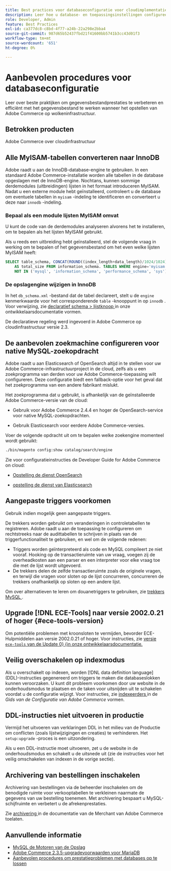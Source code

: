 ```yaml
---
title: Best practices voor databaseconfiguratie voor cloudimplementatie
description: Leer hoe u database- en toepassingsinstellingen configureert om de prestaties te verbeteren bij de implementatie van Adobe Commerce op cloudinfrastructuur.
role: Developer, Admin
feature: Best Practices
exl-id: ca377dc8-c8bd-4f77-a24b-22a298e2bba4
source-git-commit: 987d65b52437fbd21f41600bb5741b3cc43d01f3
workflow-type: tm+mt
source-wordcount: '651'
ht-degree: 0%

---
```


# Aanbevolen procedures voor databaseconfiguratie

Leer over beste praktijken om gegevensbestandprestaties te verbeteren en efficiënt met het gegevensbestand te werken wanneer het opstellen van Adobe Commerce op wolkeninfrastructuur.

## Betrokken producten

Adobe Commerce over cloudinfrastructuur

## Alle MyISAM-tabellen converteren naar InnoDB

Adobe raadt u aan de InnoDB-database-engine te gebruiken. In een standaard Adobe Commerce-installatie worden alle tabellen in de database opgeslagen met de InnoDB-engine. Nochtans, kunnen sommige derdemodules (uitbreidingen) lijsten in het formaat introduceren MyISAM. Nadat u een externe module hebt geïnstalleerd, controleert u de database om eventuele tabellen in `myisam` -indeling te identificeren en converteert u deze naar `innodb` -indeling.

### Bepaal als een module lijsten MyISAM omvat

U kunt de code van de derdemodules analyseren alvorens het te installeren, om te bepalen als het lijsten MyISAM gebruikt.

Als u reeds een uitbreiding hebt geïnstalleerd, stel de volgende vraag in werking om te bepalen of het gegevensbestand om het even welke lijsten MyISAM heeft:

```sql
SELECT table_schema, CONCAT(ROUND((index_length+data_length)/1024/1024),'MB')
    AS total_size FROM information_schema. TABLES WHERE engine='myisam' AND table_schema
    NOT IN ('mysql', 'information_schema', 'performance_schema', 'sys');
```

### De opslagengine wijzigen in InnoDB

In het `db_schema.xml` -bestand dat de tabel declareert, stelt u de `engine` kenmerkwaarde voor het corresponderende `table` -knooppunt in op `innodb` . Voor verwijzing, zie [ declaratief schema > lijstknoop ](https://developer.adobe.com/commerce/php/development/components/declarative-schema/configuration/) in onze ontwikkelaarsdocumentatie vormen.

De declaratieve regeling werd ingevoerd in Adobe Commerce op cloudinfrastructuur versie 2.3.

## De aanbevolen zoekmachine configureren voor native MySQL-zoekopdracht

Adobe raadt u aan Elasticsearch of OpenSearch altijd in te stellen voor uw Adobe Commerce-infrastructuurproject in de cloud, zelfs als u een zoekprogramma van derden voor uw Adobe Commerce-toepassing wilt configureren. Deze configuratie biedt een fallback-optie voor het geval dat het zoekprogramma van een andere fabrikant mislukt.

Het zoekprogramma dat u gebruikt, is afhankelijk van de geïnstalleerde Adobe Commerce-versie van de cloud:

- Gebruik voor Adobe Commerce 2.4.4 en hoger de OpenSearch-service voor native MySQL-zoekopdrachten.

- Gebruik Elasticsearch voor eerdere Adobe Commerce-versies.

Voer de volgende opdracht uit om te bepalen welke zoekengine momenteel wordt gebruikt:

```bash
./bin/magento config:show catalog/search/engine
```

Zie voor configuratieinstructies de Developer Guide for Adobe Commerce on cloud:

- [ Opstelling de dienst OpenSearch ](https://experienceleague.adobe.com/en/docs/commerce-cloud-service/user-guide/configure/service/opensearch)

- [ opstelling de dienst van Elasticsearch ](https://experienceleague.adobe.com/en/docs/commerce-cloud-service/user-guide/configure/service/elasticsearch)

## Aangepaste triggers voorkomen

Gebruik indien mogelijk geen aangepaste triggers.

De trekkers worden gebruikt om veranderingen in controletabellen te registreren. Adobe raadt u aan de toepassing te configureren om rechtstreeks naar de audittabellen te schrijven in plaats van de triggerfunctionaliteit te gebruiken, en wel om de volgende redenen:

- Triggers worden geïnterpreteerd als code en MySQL compileert ze niet vooraf. Hooking op de transactieruimte van uw vraag, voegen zij de overheadkosten aan een parser en een interpreter voor elke vraag toe die met de lijst wordt uitgevoerd.
- De trekkers delen de zelfde transactieruimte zoals de originele vragen, en terwijl die vragen voor sloten op de lijst concurreren, concurreren de trekkers onafhankelijk op sloten op een andere lijst.

Om over alternatieven te leren om douanetriggers te gebruiken, zie [ trekkers MySQL ](mysql-configuration.md#triggers).

## Upgrade [!DNL ECE-Tools] naar versie 2002.0.21 of hoger {#ece-tools-version}

Om potentiële problemen met kroonsloten te vermijden, bevorder ECE-Hulpmiddelen aan versie 2002.0.21 of hoger. Voor instructies, zie [ versie `ece-tools` van de Update 0} {in onze ontwikkelaarsdocumentatie.](https://experienceleague.adobe.com/en/docs/commerce-cloud-service/user-guide/dev-tools/ece-tools/update-package)

## Veilig overschakelen op indexmodus

<!--This best practice might belong in the Maintenance phase. Database lock prevention might be consolidated under a single heading-->

Als u overschakelt op indexen, worden [!DNL data definition language] (DDL)-instructies gegenereerd om triggers te maken die databaseslokken kunnen veroorzaken. U kunt dit probleem voorkomen door uw website in de onderhoudsmodus te plaatsen en de taken voor uitsnijden uit te schakelen voordat u de configuratie wijzigt.
Voor instructies, zie [ indexeerders ](https://experienceleague.adobe.com/docs/commerce-operations/configuration-guide/cli/manage-indexers.html#configure-indexers-1) in de *Gids van de Configuratie van Adobe Commerce* vormen.

## DDL-instructies niet uitvoeren in productie

Vermijd het uitvoeren van verklaringen DDL in het milieu van de Productie om conflicten (zoals lijstwijzigingen en creaties) te verhinderen. Het `setup:upgrade` -proces is een uitzondering.

Als u een DDL-instructie moet uitvoeren, zet u de website in de onderhoudsmodus en schakelt u de uitsnede uit (zie de instructies voor het veilig omschakelen van indexen in de vorige sectie).

## Archivering van bestellingen inschakelen

Archivering van bestellingen via de beheerder inschakelen om de benodigde ruimte voor verkooptabellen te verkleinen naarmate de gegevens van uw bestelling toenemen. Met archivering bespaart u MySQL-schijfruimte en verbetert u de afrekenprestaties.

Zie [ archivering ](https://experienceleague.adobe.com/docs/commerce-admin/stores-sales/order-management/orders/order-archive.html) in de documentatie van de Merchant van Adobe Commerce toelaten.

## Aanvullende informatie

- [ MySQL de Motoren van de Opslag ](https://dev.mysql.com/doc/refman/8.0/en/storage-engines.html)
- [Adobe Commerce 2.3.5-upgradevoorwaarden voor MariaDB](../maintenance/mariadb-upgrade.md)
- [Aanbevolen procedures om prestatieproblemen met databases op te lossen](../maintenance/resolve-database-performance-issues.md)
